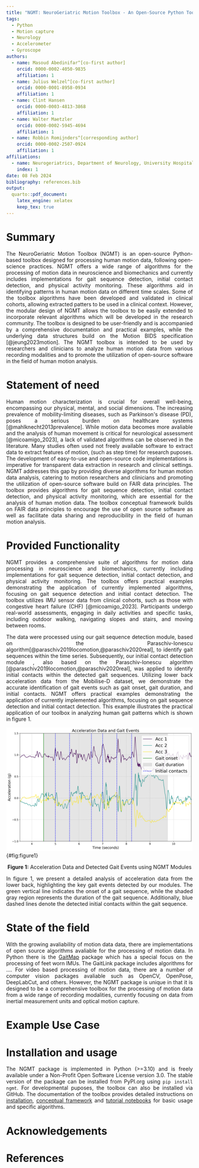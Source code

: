 ```yaml
---
title: "NGMT: NeuroGeriatric Motion Toolbox - An Open-Source Python Toolbox for Analyzing Neurological Motion Data from Various Recording Modalities"
tags:
  - Python
  - Motion capture
  - Neurology
  - Accelerometer
  - Gyroscope
authors:
  - name: Masoud Abedinifar^[co-first author]
    orcid: 0000-0002-4050-9835
    affiliation: 1
  - name: Julius Welzel^[co-first author]
    orcid: 0000-0001-8958-0934
    affiliation: 1
  - name: Clint Hansen
    orcid: 0000-0003-4813-3868
    affiliation: 1
  - name: Walter Maetzler
    orcid: 0000-0002-5945-4694
    affiliation: 1
  - name: Robbin Romijnders^[corresponding author]
    orcid: 0000-0002-2507-0924
    affiliation: 1
affiliations:
  - name: Neurogeriatrics, Department of Neurology, University Hospital Schleswig-Holstein (USKH), Kiel Germany
    index: 1
date: 08 Feb 2024
bibliography: references.bib
output:
  quarto::pdf_document:
    latex_engine: xelatex
    keep_tex: true
---
```




<div style="text-align: justify;">

# Summary
The NeuroGeriatric Motion Toolbox (NGMT) is an open-source Python-based toolbox designed for processing human motion data, following open-science practices. NGMT offers a wide range of algorithms for the processing of motion data in neuroscience and biomechanics and currently includes implementations for gait sequence detection, initial contact detection, and physical activity monitoring. These algorithms aid in identifying patterns in human motion data on different time scales. Some of the toolbox algorithms have been developed and validated in clinical cohorts, allowing extracted patters to be used in a clinical context. However, the modular design of NGMT allows the toolbox to be easily extended to incorporate relevant algorithms which will be developed in the research community. The toolbox is designed to be user-friendly and is accompanied by a comprehensive documentation and practical examples, while the underlying data structures build on the Motion BIDS specification [@jeung2023motion]. The NGMT toolbox is intended to be used by researchers and clinicians to analyze human motion data from various recording modalities and to promote the utilization of open-source software in the field of human motion analysis.

# Statement of need
Human motion characterization is crucial for overall well-being, encompassing our physical, mental, and social dimensions. The increasing prevalence of mobility-limiting diseases, such as Parkinson's disease (PD), poses a serious burden on healthcare systems [@mahlknecht2013prevalence]. While motion data becomes more avaliable and the analysis of human movement is critical for neurological assessment [@micoamigo_2023], a lack of validated algorithms can be observed in the literature. Many studies often used not freely available software to extract data to extract features of motion, (such as step time) for research puposes. The development of easy-to-use and open-source code implementations is imperative for transparent data extraction in research and clinical settings. NGMT addresses this gap by providing diverse algorithms for human motion data analysis, catering to motion researchers and clinicians and promoting the utilization of open-source software build on FAIR data principles. The toolbox provides algorithms for gait sequence detection, initial contact detection, and physical activity monitoring, which are essential for the analysis of human motion data. The toolbox conceptual framework builds on FAIR data principles to encourage the use of open source software as well as facilitate data sharing and reproducibility in the field of human motion analysis.

# Provided Functionality
NGMT provides a comprehensive suite of algorithms for motion data processing in neuroscience and biomechanics, currently including implementations for gait sequence detection, initial contact detection, and physical activity monitoring. The toolbox offers practical examples demonstrating the application of currently implemented algorithms, focusing on gait sequence detection and initial contact detection. The toolbox utilizes IMU sensor data from clinical cohorts, such as those with congestive heart failure (CHF) [@micoamigo_2023]. Participants undergo real-world assessments, engaging in daily activities and specific tasks, including outdoor walking, navigating slopes and stairs, and moving between rooms.

The data were processed using our gait sequence detection module, based on the Paraschiv-Ionescu algorithm[@paraschiv2019locomotion,@paraschiv2020real], to identify gait sequences within the time series. Subsequently, our initial contact detection module , also based on the Paraschiv-Ionescu algorithm [@paraschiv2019locomotion,@paraschiv2020real], was applied to identify initial contacts within the detected gait sequences. Utilizing lower back acceleration data from the Mobilise-D dataset, we demonstrate the accurate identification of gait events such as gait onset, gait duration, and initial contacts. NGMT offers practical examples demonstrating the application of currently implemented algorithms, focusing on gait sequence detection and initial contact detection. This example illustrates the practical application of our toolbox in analyzing human gait patterns which is shown in figure 1.

![](figure_1.png){#fig:figure1}
<div style="text-align:center;">
<b>Figure 1:</b> Acceleration Data and Detected Gait Events using NGMT Modules
</div>

In figure 1, we present a detailed analysis of acceleration data from the lower back, highlighting the key gait events detected by our modules. The green vertical line indicates the onset of a gait sequence, while the shaded gray region represents the duration of the gait sequence. Additionally, blue dashed lines denote the detected initial contacts within the gait sequence.

# State of the field
With the growing avaliability of motion data data, there are implementations of open source algorithms avaliable for the processing of motion data. In Python there is the [GaitMap](https://gaitmap.readthedocs.io/en/latest/index.html) package which has a special focus on the processing of feet worn IMUs. The GaitLink package includes algorithms for ....
For video based processing of motion data, there are a number of computer vision packages avaliable such as OpenCV, OpenPose, DeepLabCut, and others. However, the NGMT package is unique in that it is designed to be a comprehensive toolbox for the processing of motion data from a wide range of recording modalities, currently focusing on data from inertial measurement units and optical motion capture.

# Example Use Case

# Installation and usage
The NGMT package is implemented in Python (>=3.10) and is freely available under a Non-Profit Open Software License version 3.0. The stable version of the package can be installed from PyPI.org using `pip install ngmt`. For developmental puposes, the toolbox can also be installed via GitHub. The documentation of the toolbox provides detailed instructions on [installation](https://neurogeriatricskiel.github.io/NGMT/#installation), [conceptual framework](https://neurogeriatricskiel.github.io/NGMT/#data-classes-conceptual-framework) and [tutorial notebooks](https://neurogeriatricskiel.github.io/NGMT/examples/) for basic usage and specific algorithms.

# Acknowledgements

# References